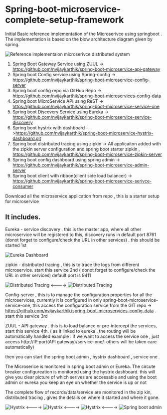 # Spring-boot-microservice-complete-setup-framework

Initial Basic reference implementation of the Microserivce using springboot .
The implementation is based on the blow architecture diagram given by spring.

![Reference implementaion microserivce distributed system](https://github.com/nvijaykarthik/Spring-boot-microservice-complete-setup-framework/blob/master/diagram-distributed-systems.svg)

1) Spring Boot Gateway Service using ZUUL -> https://github.com/nvijaykarthik/spring-boot-microservice-api-gateway
2) Spring boot Config service using Spring-config -> https://github.com/nvijaykarthik/spring-boot-microservice-config-server
3) Spring boot config repo via GitHub Repo -> https://github.com/nvijaykarthik/spring-boot-microservices-config-data
4) Spring boot MicroService API using ReST -> https://github.com/nvijaykarthik/spring-boot-microservice-service-one
5) Spring boot Discovery Service using Eureka -> https://github.com/nvijaykarthik/spring-boot-microservice-service-discovery
6) Spring boot  hystrix with dashboard ->https://github.com/nvijaykarthik/spring-boot-microservice-hystrix-dashboard.git
7) Spring boot distributed tracing using zipkin -> All applicaiton added with the zipkin server configuration and spring boot starter zipkin ,  https://github.com/nvijaykarthik/spring-boot-microservice-zipkin-server
8) Spring boot config dashboard using spring admin -> https://github.com/nvijaykarthik/spring-boot-microservice-admin-server
9) Spring boot client with ribbon(client side load balancer) -> https://github.com/nvijaykarthik/spring-boot-microservice-serivce-consumer

Download all the microservice application from repo , this is a starter setup for microservice

## It includes.

Eureka - service discovery  . this is the master app, where all other microservice will be registered to this,  discovery runs in default port 8761 (donot forget to configure/check the URL in other services) . this should be started 1st

![Eureka Dashboard](https://github.com/nvijaykarthik/Spring-boot-microservice-complete-setup-framework/blob/master/Eureka.JPG)


zipkin - distributed tracing , this is to trace the logs from different microservice. start this service 2nd ( donot forget to configure/check the URL in other services) default port is 9411

![Distributed Tracing](https://github.com/nvijaykarthik/Spring-boot-microservice-complete-setup-framework/blob/master/Zipkin-1.JPG)
<---->
![Distributed Tracing](https://github.com/nvijaykarthik/Spring-boot-microservice-complete-setup-framework/blob/master/Zipkin-2.JPG)

Config-server , this is to manage the configuration properties for all the microservices, currently it is configured in only spring-boot-microservice-service-one, this access the configuration service from the GIT repo -> https://github.com/nvijaykarthik/spring-boot-microservices-config-data . start this service 3rd

ZUUL - API gateway . this is to load balance or pre-intercept the services, start this service 4th. ( as it linked to eureka , the routing will be automatically handled example : if we want to access the service one , just access http://IP:port(API gateway)/service-one/.  others will be taken care automatically)

then you can start the spring boot admin , hystrix dashboard , service one . 

The Microserice is monitored in spring boot admin or Eureka.
The circute breaker configureation is monitored using the hystrix dashboard. this will give you clear picture of which serives are accessable and using the boot admin or eureka you keep an eye on whether the service is up or not

The complete flow of records/data/service are monitored in the zip kin, distributed tracing , gives the details on where it started and where it gone.

![Hystrix](https://github.com/nvijaykarthik/Spring-boot-microservice-complete-setup-framework/blob/master/hystrixDashoard-1.JPG)
<---->
![Hystrix](https://github.com/nvijaykarthik/Spring-boot-microservice-complete-setup-framework/blob/master/hystrixDashoard-2.JPG)
<---->
![Hystrix](https://github.com/nvijaykarthik/Spring-boot-microservice-complete-setup-framework/blob/master/hystrixDashoard-3.JPG)
<---->
![Spring boot admin](https://github.com/nvijaykarthik/Spring-boot-microservice-complete-setup-framework/blob/master/springboot-admin.JPG)
